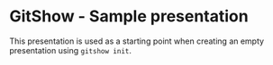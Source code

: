 # GitShow - Sample presentation

This presentation is used as a starting point when creating an empty presentation using `gitshow init`.


